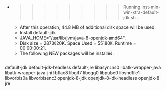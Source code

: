 * >>>>>>>>> Running inst-min-win-xtra-default-jdk.sh ...
  * After this operation, 44.8 MB of additional disk space will be used.
  * Install default-jdk.
  * JAVA_HOME="/usr/lib/jvm/java-8-openjdk-amd64".
  * Disk size = 2873020K. Space Used = 55180K. Runtime = 00:00:00:21.
  * The following NEW packages will be installed:
  ```bash
default-jdk default-jdk-headless default-jre libasyncns0 libatk-wrapper-java
libatk-wrapper-java-jni libflac8 libgif7 libogg0 libpulse0
libsndfile1 libvorbis0a libvorbisenc2 openjdk-8-jdk openjdk-8-jdk-headless
openjdk-8-jre
  ```
